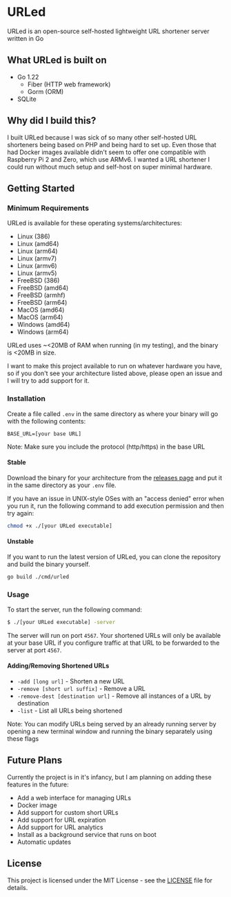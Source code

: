 # URLed

URLed is an open-source self-hosted lightweight URL shortener server written in Go

## What URLed is built on

- Go 1.22
    - Fiber (HTTP web framework)
    - Gorm (ORM)
- SQLite

## Why did I build this?

I built URLed because I was sick of so many other self-hosted URL shorteners being based on PHP and being hard to set
up. Even those that had Docker images available didn't seem to offer one compatible with Raspberry Pi 2 and Zero, which use ARMv6. I wanted a URL shortener 
I could run without much setup and self-host on super minimal hardware.

## Getting Started

### Minimum Requirements

URLed is available for these operating systems/architectures:

- Linux (386)
- Linux (amd64)
- Linux (arm64)
- Linux (armv7)
- Linux (armv6)
- Linux (armv5)
- FreeBSD (386)
- FreeBSD (amd64)
- FreeBSD (armhf)
- FreeBSD (arm64)
- MacOS (amd64)
- MacOS (arm64)
- Windows (amd64)
- Windows (arm64)

URLed uses ~<20MB of RAM when running (in my testing), and the binary is <20MB in size.

I want to make this project available to run on whatever hardware you have, so if you don't see your architecture
listed above, please open an issue and I will try to add support for it.

### Installation

Create a file called `.env` in the same directory as where your binary will go with the following contents:

```BASE_URL=[your base URL]```

Note: Make sure you include the protocol (http/https) in the base URL

#### Stable

Download the binary for your architecture from the [releases page](https://github.com/masoncfrancis/urled/releases)
and put it in the same directory as your `.env` file.

If you have an issue in UNIX-style OSes with an "access denied" error when you run it, run the following command to add execution permission
and then try again:

```bash
chmod +x ./[your URLed executable]
```

#### Unstable

If you want to run the latest version of URLed, you can clone the repository and build the binary yourself.

```bash
go build ./cmd/urled
```

### Usage

To start the server, run the following command:

```bash
$ ./[your URLed executable] -server
```

The server will run on port `4567`. Your shortened URLs will only be available at your base URL if
you configure traffic at that URL to be forwarded to the server at port `4567`.

#### Adding/Removing Shortened URLs

- `-add [long url]` - Shorten a new URL
- `-remove [short url suffix]` - Remove a URL
- `-remove-dest [destination url]` - Remove all instances of a URL by destination
- `-list` - List all URLs being shortened

Note: You can modify URLs being served by an already running server by opening a new terminal window and running
the binary separately using these flags

## Future Plans

Currently the project is in it's infancy, but I am planning on adding these features in the future:

- Add a web interface for managing URLs
- Docker image
- Add support for custom short URLs
- Add support for URL expiration
- Add support for URL analytics
- Install as a background service that runs on boot
- Automatic updates

## License

This project is licensed under the MIT License - see the [LICENSE](LICENSE) file for details.
